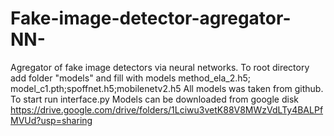 # Fake-image-detector-agregator-NN-
Agregator of fake image detectors via neural networks. 
To root directory add folder "models" and fill with models method_ela_2.h5; model_c1.pth;spoffnet.h5;mobilenetv2.h5 
All models was taken from github.
To start run interface.py
Models can be downloaded from google disk https://drive.google.com/drive/folders/1Lciwu3vetK88V8MWzVdLTy4BALPfMVUd?usp=sharing

